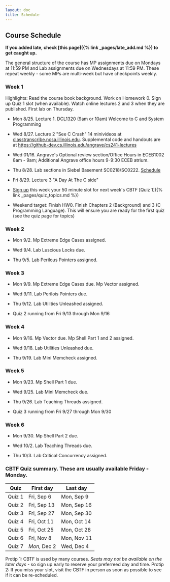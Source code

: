 ```yaml
---
layout: doc
title: Schedule
---
```


## Course Schedule

**If you added late, check [this page]({% link _pages/late_add.md %}) to get caught up.**

The general structure of the course has MP assignments due on Mondays at 11:59 PM and Lab assignments due on Wednesdays at 11:59 PM. These repeat weekly - some MPs are multi-week but have checkpoints weekly.

### Week 1

Highlights: Read the course book background. Work on Homework 0. Sign up Quiz 1 slot (when available). Watch online lectures 2 and 3 when they are published. First lab on Thursday.

* Mon 8/25. Lecture 1. DCL1320 (9am or 10am) Welcome to C and System Programming

* Wed 8/27. Lecture 2 "See C Crash" 14 minivideos at [classtranscribe.ncsa.illinois.edu](https://classtranscribe.ncsa.illinois.edu). 
Supplemental code and handouts are at https://github-dev.cs.illinois.edu/angrave/cs241-lectures
* Wed 01/16. Angrave's Optional review section/Office Hours in ECEB1002 8am - 9am; Additional Angrave office hours 9-9:30 ECEB atrium.

* Thu 8/28. Lab sections in Siebel Basement SC0218/SC0222. [Schedule](https://courses.illinois.edu/schedule/2019/spring/CS/241)

* Fri 8/29. Lecture 3 "A Day At The C side" 

* [Sign up](https://cbtf.engr.illinois.edu/) this week your 50 minute slot for next week's CBTF [Quiz 1]({% link _pages/quiz_topics.md %})

* Weekend target: Finish HW0. Finish Chapters 2 (Background) and 3 (C Programming Language). This will ensure you are ready for the first quiz (see the quiz page for topics)

### Week 2

* Mon 9/2. Mp Extreme Edge Cases assigned.

* Wed 9/4. Lab Luscious Locks due.

* Thu 9/5. Lab Perilous Pointers assigned.

### Week 3

* Mon 9/9. Mp Extreme Edge Cases due. Mp Vector assigned.

* Wed 9/11. Lab Perilois Pointers due.

* Thu 9/12. Lab Utilities Unleashed assigned.

* Quiz 2 running from Fri 9/13 through Mon 9/16

### Week 4

* Mon 9/16. Mp Vector due. Mp Shell Part 1 and 2 assigned.

* Wed 9/18. Lab Utilities Unleashed due.

* Thu 9/19. Lab Mini Memcheck assigned.

### Week 5

* Mon 9/23. Mp Shell Part 1 due.

* Wed 9/25. Lab Mini Memcheck due.

* Thu 9/26. Lab Teaching Threads assigned.

* Quiz 3 running from Fri 9/27 through Mon 9/30

### Week 6

* Mon 9/30. Mp Shell Part 2 due.

* Wed 10/2. Lab Teaching Threads due.

* Thu 10/3. Lab Critical Concurrency assigned.


### CBTF Quiz summary. These are usually available Friday - Monday. 

| Quiz | First day | Last day |
| -----|-----------|----------|
| Quiz 1 | Fri, Sep 6 	| Mon, Sep 9 |
| Quiz 2 | Fri, Sep 13	| Mon, Sep 16 |
| Quiz 3 | Fri, Sep 27	| Mon, Sep 30 |
| Quiz 4 | Fri, Oct 11	| Mon, Oct 14 |
| Quiz 5 | Fri, Oct 25  | Mon, Oct 28 |
| Quiz 6 | Fri, Nov 8   | Mon, Nov 11 |
| Quiz 7 | *Mon*, Dec 2 | Wed, Dec 4  |

Protip 1: CBTF is used by many courses. *Seats may not be available on the later days* - so sign up early to reserve your preferreed day and time. 
Protip 2: If you miss your slot, visit the CBTF in person as soon as possible to see if it can be re-scheduled.
